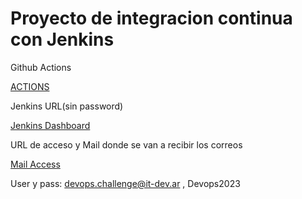 # Proyecto de integracion continua con Jenkins

Github Actions

[ACTIONS](https://github.com/ericuade/devops.challenge/actions)

Jenkins URL(sin password)

[Jenkins Dashboard](http://18.231.29.251:8080/)

URL de acceso y Mail donde se van a recibir los correos

[Mail Access](https://it-dev.ar:2096/cpsess4739002919/3rdparty/roundcube/?_task=mail&_mbox=INBOX)

User y pass: devops.challenge@it-dev.ar , Devops2023